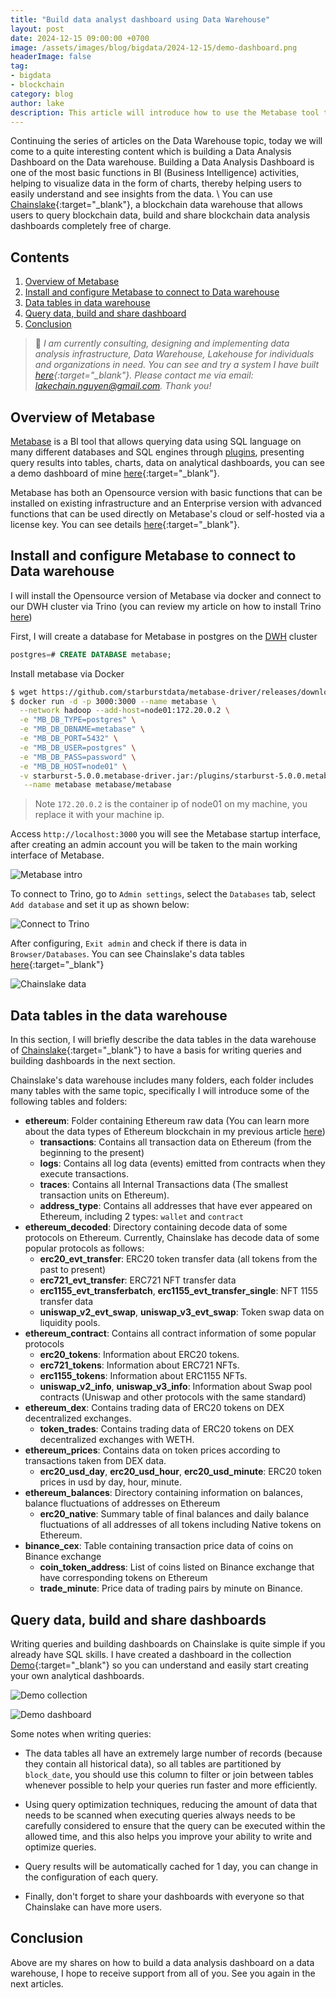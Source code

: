 ```yaml
---
title: "Build data analyst dashboard using Data Warehouse"
layout: post
date: 2024-12-15 09:00:00 +0700
image: /assets/images/blog/bigdata/2024-12-15/demo-dashboard.png
headerImage: false
tag:
- bigdata
- blockchain
category: blog
author: lake
description: This article will introduce how to use the Metabase tool to build analytical dashboards based on data from the Data Warehouse to serve BI activities
---
```


Continuing the series of articles on the Data Warehouse topic, today we will come to a quite interesting content which is building a Data Analysis Dashboard on the Data warehouse. Building a Data Analysis Dashboard is one of the most basic functions in BI (Business Intelligence) activities, helping to visualize data in the form of charts, thereby helping users to easily understand and see insights from the data. \\
You can use [Chainslake](https://metabase.chainslake.io){:target="_blank"}, a blockchain data warehouse that allows users to query blockchain data, build and share blockchain data analysis dashboards completely free of charge.

## Contents
1. [Overview of Metabase](#introduction)
2. [Install and configure Metabase to connect to Data warehouse](#install-and-config)
3. [Data tables in data warehouse](#tables)
4. [Query data, build and share dashboard](#query-build-share)
5. [Conclusion](#conclusion)

> :pray: *I am currently consulting, designing and implementing data analysis infrastructure, Data Warehouse, Lakehouse for individuals and organizations in need. You can see and try a system I have built [here](https://metabase.chainslake.io/public/dashboard/ac9dbee4-af29-4ba8-b494-eae69f4ee835){:target="_blank"}. Please contact me via email: <lakechain.nguyen@gmail.com>. Thank you!*

## Overview of Metabase <a name="introduction"></a>

[Metabase](https://www.metabase.com/) is a BI tool that allows querying data using SQL language on many different databases and SQL engines through [plugins](https://www.metabase.com/docs/latest/databases/connecting), presenting query results into tables, charts, data on analytical dashboards, you can see a demo dashboard of mine [here](https://metabase.chainslake.io/public/dashboard/ac9dbee4-af29-4ba8-b494-eae69f4ee835){:target="_blank"}.

Metabase has both an Opensource version with basic functions that can be installed on existing infrastructure and an Enterprise version with advanced functions that can be used directly on Metabase's cloud or self-hosted via a license key. You can see details [here](https://www.metabase.com/pricing/){:target="_blank"}.

## Install and configure Metabase to connect to Data warehouse <a name="install-and-config"></a>

I will install the Opensource version of Metabase via docker and connect to our DWH cluster via Trino (you can review my article on how to install Trino [here](/cai-dat-trino-truy-van-du-lieu-trong-data-warehouse))

First, I will create a database for Metabase in postgres on the [DWH](/how-to-build-data-warehouse-on-hadoop-cluster-part-1/#install_postgresql) cluster


```sql
postgres=# CREATE DATABASE metabase;
```

Install metabase via Docker

```sh
$ wget https://github.com/starburstdata/metabase-driver/releases/download/5.0.0/starburst-5.0.0.metabase-driver.jar
$ docker run -d -p 3000:3000 --name metabase \
  --network hadoop --add-host=node01:172.20.0.2 \
  -e "MB_DB_TYPE=postgres" \
  -e "MB_DB_DBNAME=metabase" \
  -e "MB_DB_PORT=5432" \
  -e "MB_DB_USER=postgres" \
  -e "MB_DB_PASS=password" \
  -e "MB_DB_HOST=node01" \
  -v starburst-5.0.0.metabase-driver.jar:/plugins/starburst-5.0.0.metabase-driver.jar \
   --name metabase metabase/metabase
```

> Note `172.20.0.2` is the container ip of node01 on my machine, you replace it with your machine ip.

Access `http://localhost:3000` you will see the Metabase startup interface, after creating an admin account you will be taken to the main working interface of Metabase.

![Metabase intro](/assets/images/blog/bigdata/2024-12-15/metabase-intro.png)

To connect to Trino, go to `Admin settings`, select the `Databases` tab, select `Add database` and set it up as shown below:

![Connect to Trino](/assets/images/blog/bigdata/2024-12-15/connect-trino.png)

After configuring, `Exit admin` and check if there is data in `Browser/Databases`. You can see Chainslake's data tables [here](https://metabase.chainslake.io/browse/databases/3-chainslake){:target="_blank"}

![Chainslake data](/assets/images/blog/bigdata/2024-12-15/chainslake-data.png)

## Data tables in the data warehouse <a name="tables"></a>

In this section, I will briefly describe the data tables in the data warehouse of [Chainslake](https://metabase.chainslake.io/browse/databases/3-chainslake){:target="_blank"} to have a basis for writing queries and building dashboards in the next section.

Chainslake's data warehouse includes many folders, each folder includes many tables with the same topic, specifically I will introduce some of the following tables and folders:

- __ethereum__: Folder containing Ethereum raw data (You can learn more about the data types of Ethereum blockchain in my previous article [here](/he-thong-phan-tich-du-lieu-blockchain-phan-2/))
    - __transactions__: Contains all transaction data on Ethereum (from the beginning to the present)
    - __logs__: Contains all log data (events) emitted from contracts when they execute transactions.
    - __traces__: Contains all Internal Transactions data (The smallest transaction units on Ethereum).
    - __address_type__: Contains all addresses that have ever appeared on Ethereum, including 2 types: `wallet` and `contract`
- __ethereum_decoded__: Directory containing decode data of some protocols on Ethereum. Currently, Chainslake has decode data of some popular protocols as follows:
    - __erc20_evt_transfer__: ERC20 token transfer data (all tokens from the past to present)
    - __erc721_evt_transfer__: ERC721 NFT transfer data
    - __erc1155_evt_transferbatch__, __erc1155_evt_transfer_single__: NFT 1155 transfer data
    - __uniswap_v2_evt_swap__, __uniswap_v3_evt_swap__: Token swap data on liquidity pools.
- __ethereum_contract__: Contains all contract information of some popular protocols
    - __erc20_tokens__: Information about ERC20 tokens.
    - __erc721_tokens__: Information about ERC721 NFTs.
    - __erc1155_tokens__: Information about ERC1155 NFTs.
    - __uniswap_v2_info__, __uniswap_v3_info__: Information about Swap pool contracts (Uniswap and other protocols with the same standard)
- __ethereum_dex__: Contains trading data of ERC20 tokens on DEX decentralized exchanges.
    - __token_trades__: Contains trading data of ERC20 tokens on DEX decentralized exchanges with WETH.
- __ethereum_prices__: Contains data on token prices according to transactions taken from DEX data.
    - __erc20_usd_day__, __erc20_usd_hour__, __erc20_usd_minute__: ERC20 token prices in usd by day, hour, minute.
- __ethereum_balances__: Directory containing information on balances, balance fluctuations of addresses on Ethereum
    - __erc20_native__: Summary table of final balances and daily balance fluctuations of all addresses of all tokens including Native tokens on Ethereum.
- __binance_cex__: Table containing transaction price data of coins on Binance exchange
    - __coin_token_address__: List of coins listed on Binance exchange that have corresponding tokens on Ethereum
    - __trade_minute__: Price data of trading pairs by minute on Binance.

## Query data, build and share dashboards <a name="query-build-share"></a>

Writing queries and building dashboards on Chainslake is quite simple if you already have SQL skills. I have created a dashboard in the collection [Demo](https://metabase.chainslake.io/collection/61-demo){:target="_blank"} so you can understand and easily start creating your own analytical dashboards.

![Demo collection](/assets/images/blog/bigdata/2024-12-15/demo-collection.png)

![Demo dashboard](/assets/images/blog/bigdata/2024-12-15/demo-dashboard.png)

Some notes when writing queries:
- The data tables all have an extremely large number of records (because they contain all historical data), so all tables are partitioned by `block_date`, you should use this column to filter or join between tables whenever possible to help your queries run faster and more efficiently.

- Using query optimization techniques, reducing the amount of data that needs to be scanned when executing queries always needs to be carefully considered to ensure that the query can be executed within the allowed time, and this also helps you improve your ability to write and optimize queries.
- Query results will be automatically cached for 1 day, you can change in the configuration of each query.

- Finally, don't forget to share your dashboards with everyone so that Chainslake can have more users.

## Conclusion <a name="conclusion"></a>

Above are my shares on how to build a data analysis dashboard on a data warehouse, I hope to receive support from all of you. See you again in the next articles.